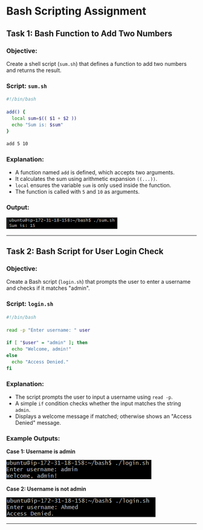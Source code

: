 # Bash Scripting Assignment

## Task 1: Bash Function to Add Two Numbers

### Objective:

Create a shell script (`sum.sh`) that defines a function to add two numbers and returns the result.

### Script: `sum.sh`

```bash
#!/bin/bash

add() {
  local sum=$(( $1 + $2 ))
  echo "Sum is: $sum"
}

add 5 10
```

### Explanation:

* A function named `add` is defined, which accepts two arguments.
* It calculates the sum using arithmetic expansion `((...))`.
* `local` ensures the variable `sum` is only used inside the function.
* The function is called with `5` and `10` as arguments.

### Output:

![](screenshots/2025-06-01-17-00-06.png)

---

## Task 2: Bash Script for User Login Check

### Objective:

Create a Bash script (`login.sh`) that prompts the user to enter a username and checks if it matches "admin".

### Script: `login.sh`

```bash
#!/bin/bash

read -p "Enter username: " user

if [ "$user" = "admin" ]; then
  echo "Welcome, admin!"
else
  echo "Access Denied."
fi
```

### Explanation:

* The script prompts the user to input a username using `read -p`.
* A simple `if` condition checks whether the input matches the string `admin`.
* Displays a welcome message if matched; otherwise shows an "Access Denied" message.

### Example Outputs:

**Case 1: Username is admin**

![](screenshots/2025-06-01-17-08-02.png)

**Case 2: Username is not admin**

![](screenshots/2025-06-01-17-08-16.png)


---